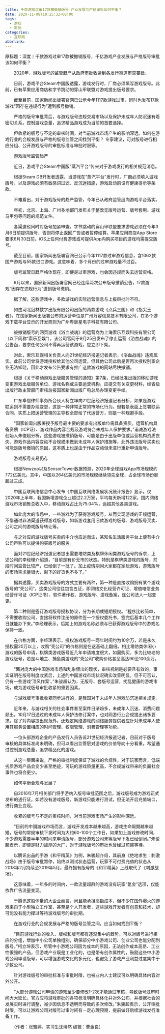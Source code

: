 ```yaml
---
title: 千款游戏过审17款被撤销版号 产业发展与严格审批如何平衡？
date: 2020-11-08T18:25:32+08:00
tags:
  - 游戏
  - 审批
categories:
  - 互联网
abbrlink:
---
```


原标题：深度丨千款游戏过审17款被撤销版号，千亿游戏产业发展与严格版号审批该如何平衡？

　　2020年，游戏版号的监管趋严从政府审批收紧到各发行渠道审查蔓延。

　　日前，游戏平台Steam中国版透露，游戏发行时，厂商必须填写游戏版号。此前，已有苹果应用商店和字节跳动的穿山甲联盟对游戏提出版号要求。

　　截至目前，国家新闻出版署官网已公示今年1117款游戏过审，同时也发布17款游戏“因存在违规行为”遭到版号撤销。

　　严格的版号审批背后，与游戏版号违规交易市场以及保护未成年人防沉迷有着密切关系。控制游戏总量，追求精品游戏成为当前的首要选择。

　　但收紧的版号与不定的审核时间，对当前游戏市场产生的影响深远。如何在游戏行业的合规发展与严格的版号监管之间找到平衡？ 专家建议，可对版号进行相应分组、公开游戏版号的审批标准与审批时限等。

　　游戏版号监管趋严

　　近日，游戏平台Steam中国版“蒸汽平台”传来对于游戏发行的相关规范消息。

　　根据Steam DB开发者透露，当游戏在“蒸汽平台”发行时，厂商必须填入游戏版号，以及游戏必须有敏感词过滤、反沉迷措施，游戏启动前设有健康提示等条款。

　　不难看出，对于游戏版号的趋严监管，今年已从政府监管层向游戏平台落实。

　　年初，北京、上海、广州多地部门发布关于整改无版号运营、版号套用、游戏马甲包等问题的规范文件。

　　各渠道也同时对版号加紧审查。字节跳动的穿山甲联盟要求游戏必须在今年3月6日前提供版号，否则将停止返回广告或者暂停结算。苹果应用商店App Store要求6月30日前，iOS上任何付费游戏或可提供App内购买项目的游戏均需提交版号。

　　截至目前，国家新闻出版署官网已公示今年1117款过审游戏信息，含1062款国产游戏与55款进口游戏。这意味着，多个月份的过审游戏量不过百。

　　版号监管日趋严格体现在，即便是过审游戏，也会因违规而失去运营资格。

　　9月以来，国家新闻出版署官网已经连续两次公布版号撤销公告，17款游戏“因存在违规行为”遭到版号撤销。

　　据了解，这些游戏中，多款游戏的实际运营信息与上报审批时不符。

　　如由河北冠林数字出版有限公司出版的两款游戏《点兵三国》和《指尖王者》，在国家新闻出版署公布的运营单位是广州万容信息技术有限公司，在多个游戏下载平台显示的开发商则为广州粤辰星电子科技有限公司。

　　被撤销版号的网页游戏《浴血战魂》的运营商为上海索乐互娱科技有限公司（以下简称“索乐互娱”），该公司官网于9月25日发布了停止运营《浴血战魂》的公告函，要求任何公司不得再运营该游戏，应立即下架。

　　对此，索乐互娱相关负责人向21世纪经济报道记者表示，《浴血战魂》违规属实。此前公司曾将游戏授权给其他公司运营，但其他公司此后是否再次授权别家企业无法知晓，因此才发布公告要求有推广这款游戏的网站尽快撤销。

　　根据《关于移动游戏出版服务管理的通知》第7条，已经批准出版的移动游戏变更游戏出版服务单位、游戏名称或主要运营机构，应提交有关变更材料，经省级出版行政主管部门审核后报国家新闻出版广电总局办理变更手续。

　　广东卓信律师事务所合伙人柯立坤向21世纪经济报道记者分析，如果是游戏联运则不需要办理变更，这是一种非常正常的市场化行为。但若是表面上签署联运合同，实质上把运营管理的主导权全部给了代运营方，则是一种规避手段。

　　“国家新闻出版署授予版号最主要的要求有出版单位需具备资质，运营机构具备资质（ICP证）、游戏作品内容合规及游戏符合未成年人保护要求。”诺诚游戏法创始人朱俊超分析，这些游戏被撤销版号，可能是由于出版单位或运营机构资质丧失、游戏作品内容变动不合规或未做到未成年人保护措施等，此外违法版号买卖也可能是版号撤销的原因，这本质上也是由于作品变动但未进行重新申请版号。

　　游戏版号交易仍存

　　根据Newzoo以及SensorTower数据预测，2020年全球游戏App市场规模约772亿美元。其中，中国以264亿美元的市场规模继续领先全球，占全球市场份额超过三成。

　　中国互联网络信息中心发布《中国互联网络发展状况统计报告》显示，仅2020年上半年，我国新增游戏企业超过2.2万家，平均每天新增122家。国内网络游戏市场销售总收入中，移动游戏占比为75.04%，远超其他各类游戏。

　　如此庞大的市场中，一些游戏为了获得游戏版号，从而实现游戏的正规运营，不惜通过非法渠道获得游戏版号，如新游戏套用旧款游戏的版号、游戏版号买卖、公司之间的游戏版号转让等。

　　与之对应的游戏版号买卖的中介也应运而生，某知名生活服务平台上便有中介公司声称可以提供购买版号的服务。

　　面对21世纪经济报道记者提出需要塔防类及棋牌休闲类游戏版号的诉求，上述公司的李经理介绍道，“目前是有价无市的状态。特别是棋牌类游戏的版号，前段时间监管比较严，已经倒了一批了。加上疫情期间大家都在家玩游戏，游戏版号的市场需求量很大，剩下的好货也不多了。”

　　据其透露，买卖游戏版号的方式主要有两种，第一种是直接收购拥有某个游戏版号的“壳公司”，这类公司往往包含五证，即网络文化经营许可证、增值电信业务经营许可证（ICP证书）、软件著作权、游戏版号、游戏备案，连公司法人一起变更。

　　第二种则是签订游戏版号授权协议，分为长期或短期授权。“程序比较简单，不需要收购公司，直接将软件注册的原件签一个授权委托书，签完后基本几个工作日就能办下来。”李经理表示，后期上的游戏名称必须与已获得游戏版号中的游戏名保持一致。

　　在价格方面，李经理表示，授权游戏版号一两年时间约为10余万，若是永久授权需20万以上，收购“壳公司”的价格则是在这基础上翻倍。相比塔防类休闲小游戏的版号申请，棋牌类游戏版号近几年申请难度很大，如需购买，多为比较老的游戏版号，若是斗地主、捕鱼类游戏的“壳公司”收购价格甚至高达90至100余万。

　　“面对庞大的中国游戏市场和乱象频出的现状，审核机制是必要且有效的，事实证明在版号制度收紧后，上述的中国游戏市场状况确实改善明显，但不可否认，仍有一些游戏‘顶风作案’。”朱骏超认为，无版号、套版号运营，扰乱健康的游戏市场，成为游戏版号审批收紧的重要因素。

　　与游戏版号审批收紧同步进行的，是我国对于未成年人游戏防沉迷相关规定。

　　近年来，与游戏相关的社会事件甚至案件日渐趋多，未成年人沉迷、消费问题频出。10月17日通过的未成年人保护法修订案中，也对网游行业合规提出诸多要求。除了对内容提出规范外，还规定网络游戏的网络服务提供者应针对未成年人使用其服务设置相应的时间管理、权限管理、消费管理等功能。

　　一位头部游戏企业的产品发行人员告诉21世纪经济报道记者，目前对于版号审核的具体标准尚未明确，但可以看出监管层对游戏的价值导向十分看重，希望通过控制游戏总量，追求精品化的游戏。

　　从这一层面来说，严格的审批制度保证了游戏的合规性，对于玩家而言，低端劣质游戏产品会变少甚至绝迹，可玩的游戏质量更高，不合规游戏带来的负面社会事件也将会更少。

　　如何平衡合规与发展？

　　自2016年7月相关部门将手游纳入版号审批范围之后，游戏版号成为游戏正式发布的通行证。如若没有游戏版号，新游戏只能进行测试，但无法开启充值端口，进行商业变现。

　　收紧的版号与不定的审核时间，对当前游戏市场产生的影响深远。

　　“目前的中国游戏市场而言，游戏开发成本越来越高，游戏生命周期越来越短，版号的常规审核下发时间为大约60-100个工作日，如果加上游戏修改时间，不少游戏需要半年的时间来申请版号，部分游戏公司未等版号下发已经倒闭。”朱骏超表示，即便是财力雄厚的大厂，对于游戏版号的审批也曾经过煎熬等待。

　　以腾讯出品的手游《和平精英》为例，朱骏超介绍，其前身《绝地求生：刺激战场》由于版号审批暂停，始终以测试状态运营，玩家不可付费充值的状态从2018年2月持续至2019年5月，最终拥有版号的《和平精英》上线取代了《刺激战场》。

　　这意味着，一年多的时间内，一款流量超群的游戏没有玩家“氪金”选项，仅能依靠广告流量变现。

　　于腾讯这般体量的大企业而言，尚且能承担高额成本，但不少在国外爆火的游戏来自于小型独立工作室，甚至是个人开发者，这些游戏开发者有创意和技术，却可能没有能力撑过等待游戏版号的审批期。

　　在游戏行业的合规发展与严格的版号监管之间，应当如何找到平衡？

　　“目前游戏行业的收入、版权和版号都有逐渐集中的趋势。可以对版号进行相应的分组，增加中小公司单独组别，确保部分中小游戏公司、创业公司也能分配到版号。”柯立坤表示，尽管中小游戏公司因为成本的原因，无法创作成本高昂、工业性很强的产品，但游戏产业既是工业化的，也是带有创作属性的，鼓励这些中小游戏公司申请版号，可以增强游戏文化的多元化，也避免了游戏产业利益过度集中于少数公司。

　　针对游戏版号的审批标准与审批时限，也被业内人士建议可以明确具体内容对外公开。

　　“大部分游戏公司申请的游戏至少要修改1-2次才能通过审核，导致版号过审时间大大延长。官方应将游戏审批的各项标准明确具体化并对外公布，并根据社会的发展实时进行调整，减少因信息不透明而导致的多次修改。”朱骏超表示，公开审批时限，可以让游戏公司对版号过审时间有一定心理预期，提前做好后续游戏发行准备工作。

　　（作者：张雅婷，实习生沈靖然 编辑：曹金良）